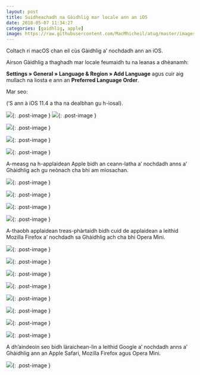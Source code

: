```yaml
---
layout: post
title: Suidheachadh na Gàidhlig mar locale ann an iOS
date: 2018-05-07 11:34:27
categories: [gaidhlig, apple]
image: https://raw.githubusercontent.com/MacMhicheil/atug/master/images/iOS_Devices.png
---
```


Coltach ri macOS chan eil cùs Gàidhlig a’ nochdadh ann an iOS.

<!--more-->

Airson Gàidhlig a thaghadh mar locale feumaidh tu na leanas a dhèanamh:

**Settings » General » Language & Region » Add Language** agus cuir aig mullach na liosta e ann an **Preferred Language Order**.

Mar seo:

(‘S ann à iOS 11.4 a tha na dealbhan gu h-ìosal).

![](https://raw.githubusercontent.com/MacMhicheil/atug/master/images/IMG_0139.png){: .post-image }
![](https://raw.githubusercontent.com/MacMhicheil/atug/master/images/IMG_0140.png){: .post-image }

![](https://raw.githubusercontent.com/MacMhicheil/atug/master/images/IMG_0141.png){: .post-image }

![](https://raw.githubusercontent.com/MacMhicheil/atug/master/images/IMG_0142.png){: .post-image }

![](https://raw.githubusercontent.com/MacMhicheil/atug/master/images/IMG_0143.png){: .post-image }

A-measg na h-applaidean Apple bidh an ceann-latha a’ nochdadh anns a’ Ghàidhlig ach gu neònach cha bhi am mìosachan.

![](https://raw.githubusercontent.com/MacMhicheil/atug/master/images/IMG_0144.png){: .post-image }

![](https://raw.githubusercontent.com/MacMhicheil/atug/master/images/IMG_0145.png){: .post-image }

![](https://raw.githubusercontent.com/MacMhicheil/atug/master/images/IMG_0146.png){: .post-image }

![](https://raw.githubusercontent.com/MacMhicheil/atug/master/images/IMG_0147.png){: .post-image }

A-thaobh applaidean treas-phàrtaidh bidh cuid de applaidean a leithid  Mozilla Firefox a’ nochdadh sa Ghàidhlig ach cha bhi Opera Mini.

![](https://raw.githubusercontent.com/MacMhicheil/atug/master/images/IMG_0149.png){: .post-image }

![](https://raw.githubusercontent.com/MacMhicheil/atug/master/images/IMG_0150.png){: .post-image }

![](https://raw.githubusercontent.com/MacMhicheil/atug/master/images/IMG_0151.png){: .post-image }

![](https://raw.githubusercontent.com/MacMhicheil/atug/master/images/IMG_0152.png){: .post-image }

![](https://raw.githubusercontent.com/MacMhicheil/atug/master/images/IMG_0153.png){: .post-image }

![](https://raw.githubusercontent.com/MacMhicheil/atug/master/images/IMG_0154.png){: .post-image }

![](https://raw.githubusercontent.com/MacMhicheil/atug/master/images/IMG_0155.png){: .post-image }

![](https://raw.githubusercontent.com/MacMhicheil/atug/master/images/IMG_0156.png){: .post-image }

A dh’aindeoin seo bidh làraichean-lìn a leithid Google a’ nochdadh  anns a’ Ghàidhlig ann an Apple Safari, Mozilla Firefox agus Opera Mini.

![](https://raw.githubusercontent.com/MacMhicheil/atug/master/images/IMG_0148.png){: .post-image }
